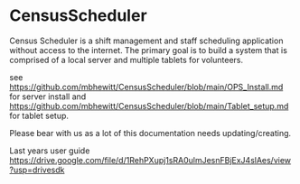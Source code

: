 # CensusScheduler

Census Scheduler is a shift management and staff scheduling application without access to the internet. The primary goal is to build a system that is comprised of a local server and multiple tablets for volunteers.

see https://github.com/mbhewitt/CensusScheduler/blob/main/OPS_Install.md for server install and https://github.com/mbhewitt/CensusScheduler/blob/main/Tablet_setup.md for tablet setup.

Please bear with us as a lot of this documentation needs updating/creating.

Last years user guide https://drive.google.com/file/d/1RehPXupj1sRA0ulmJesnFBjExJ4slAes/view?usp=drivesdk
